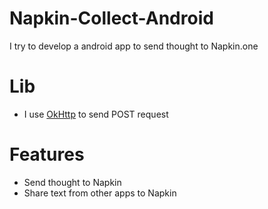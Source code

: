 # Napkin-Collect-Android
I try to develop a android app to send thought to Napkin.one

# Lib
- I use [OkHttp](https://square.github.io/okhttp/) to send POST request

# Features
- Send thought to Napkin
- Share text from other apps to Napkin
